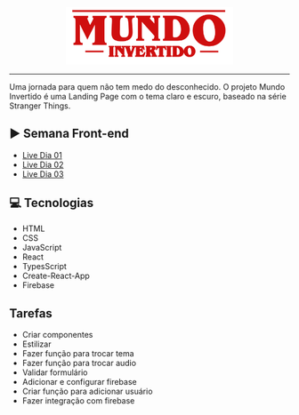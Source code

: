 <p align="center">
    <img width="300" src="./src/assets/images/banner/logo.svg">
</p>

---

Uma jornada para quem não tem medo do desconhecido. O projeto Mundo Invertido é uma Landing Page com o tema claro e escuro, baseado na série Stranger Things.

## ▶️ Semana Front-end

- [Live Dia 01](https://www.youtube.com/watch?v=FZgIQUDn8zo)
- [Live Dia 02](https://www.youtube.com/watch?v=WHbhgxJLbN4)
- [Live Dia 03](https://www.youtube.com/watch?v=x6oegBgBcG8)

## 💻 Tecnologias

- HTML
- CSS
- JavaScript
- React
- TypesScript
- Create-React-App
- Firebase

## Tarefas

- Criar componentes
- Estilizar
- Fazer função para trocar tema
- Fazer função para trocar audio
- Validar formulário
- Adicionar e configurar firebase
- Criar função para adicionar usuário
- Fazer integração com firebase
